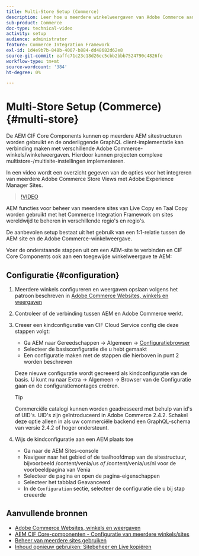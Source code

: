 ```yaml
---
title: Multi-Store Setup (Commerce)
description: Leer hoe u meerdere winkelweergaven van Adobe Commerce aan AEM kunt toewijzen. Hierdoor kunnen projecten ondersteuning bieden voor meertalige en meertalige gebruiksgevallen.
sub-product: Commerce
doc-type: technical-video
activity: setup
audience: administrator
feature: Commerce Integration Framework
exl-id: 1d4e9b7b-848b-4007-b884-dd48682d62e8
source-git-commit: eaffc71c23c18d26ec5cbb2bbb7524790c4826fe
workflow-type: tm+mt
source-wordcount: '384'
ht-degree: 0%

---
```


# Multi-Store Setup (Commerce) {#multi-store}

De AEM CIF Core Components kunnen op meerdere AEM sitestructuren worden gebruikt en de onderliggende GraphQL client-implementatie kan verbinding maken met verschillende Adobe Commerce-winkels/winkelweergaven. Hierdoor kunnen projecten complexe multistore-/multisite-instellingen implementeren.

In een video wordt een overzicht gegeven van de opties voor het integreren van meerdere Adobe Commerce Store Views met Adobe Experience Manager Sites.

>[!VIDEO](https://video.tv.adobe.com/v/28952/?quality=12)

AEM functies voor beheer van meerdere sites van Live Copy en Taal Copy worden gebruikt met het Commerce Integration Framework om sites wereldwijd te beheren in verschillende regio&#39;s en regio&#39;s.

De aanbevolen setup bestaat uit het gebruik van een 1:1-relatie tussen de AEM site en de Adobe Commerce-winkelweergave.

Voer de onderstaande stappen uit om een AEM-site te verbinden en CIF Core Components ook aan een toegewijde winkelweergave te AEM:

## Configuratie {#configuration}

1. Meerdere winkels configureren en weergaven opslaan volgens het patroon beschreven in [Adobe Commerce Websites, winkels en weergaven](https://experienceleague.adobe.com/docs/commerce-admin/start/setup/websites-stores-views.html)

2. Controleer of de verbinding tussen AEM en Adobe Commerce werkt.

3. Creeer een kindconfiguratie van CIF Cloud Service config die deze stappen volgt:

   * Ga AEM naar Gereedschappen -> Algemeen -> [Configuratiebrowser](/help/sites-administering/configurations.md#using-configuration-browser)
   * Selecteer de basisconfiguratie die u hebt gemaakt
   * Een configuratie maken met de stappen die hierboven in punt 2 worden beschreven

   Deze nieuwe configuratie wordt gecreeerd als kindconfiguratie van de basis. U kunt nu naar Extra -> Algemeen -> Browser van de Configuratie gaan en de configuratiemontages creëren.

   >[!TIP]
   >
   >Commerciële catalogi kunnen worden geadresseerd met behulp van id&#39;s of UID&#39;s. UID&#39;s zijn geïntroduceerd in Adobe Commerce 2.4.2. Schakel deze optie alleen in als uw commerciële backend een GraphQL-schema van versie 2.4.2 of hoger ondersteunt.

4. Wijs de kindconfiguratie aan een AEM plaats toe

   * Ga naar de AEM Sites-console
   * Navigeer naar het gebied of de taalhoofdmap van de sitestructuur, bijvoorbeeld /content/venia/us _of_ /content/venia/us/nl voor de voorbeeldpagina van Venia
   * Selecteer de pagina en open de pagina-eigenschappen
   * Selecteer het tabblad Geavanceerd
   * In de `Configuration` sectie, selecteer de configuratie die u bij stap creeerde

## Aanvullende bronnen

* [Adobe Commerce Websites, winkels en weergaven](https://experienceleague.adobe.com/docs/commerce-admin/start/setup/websites-stores-views.html)
* [AEM CIF Core-componenten - Configuratie van meerdere winkels/sites](https://github.com/adobe/aem-core-cif-components#multi-store--site-configuration)
* [Beheer van meerdere sites gebruiken](https://experienceleague.adobe.com/docs/experience-manager-learn/sites/translation/multi-site-manager-feature-video-use.html)
* [Inhoud opnieuw gebruiken: Sitebeheer en Live kopiëren](/help/sites-administering/msm.md)
